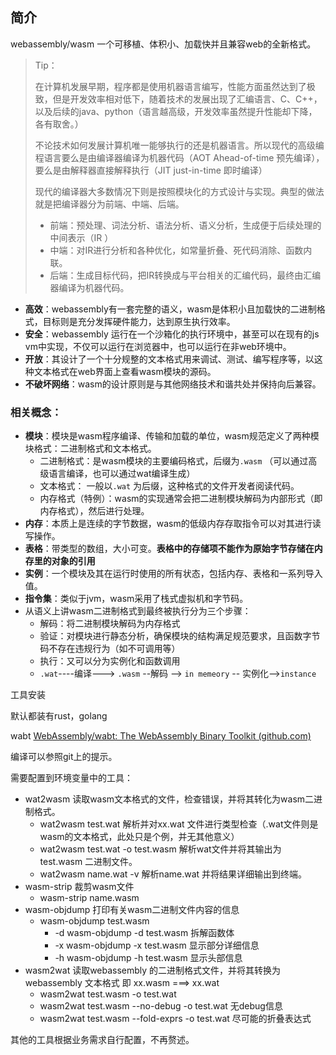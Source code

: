 ## 简介

webassembly/wasm 一个可移植、体积小、加载快并且兼容web的全新格式。 

> Tip：
>
> 在计算机发展早期，程序都是使用机器语言编写，性能方面虽然达到了极致，但是开发效率相对低下，随着技术的发展出现了汇编语言、C、C++，以及后续的java、python（语言越高级，开发效率虽然提升性能却下降，各有取舍。）
>
> 不论技术如何发展计算机唯一能够执行的还是机器语言。所以现代的高级编程语言要么是由编译器编译为机器代码（AOT  Ahead-of-time 预先编译），要么是由解释器直接解释执行（JIT just-in-time 即时编译）
>
> 现代的编译器大多数情况下则是按照模块化的方式设计与实现。典型的做法就是把编译器分为前端、中端、后端。
>
> - 前端：预处理、词法分析、语法分析、语义分析，生成便于后续处理的中间表示（IR ）
> - 中端：对IR进行分析和各种优化，如常量折叠、死代码消除、函数内联。
> - 后端：生成目标代码，把IR转换成与平台相关的汇编代码，最终由汇编器编译为机器代码。

- **高效**：webassembly有一套完整的语义，wasm是体积小且加载快的二进制格式，目标则是充分发挥硬件能力，达到原生执行效率。
- **安全**：webassembly 运行在一个沙箱化的执行环境中，甚至可以在现有的js vm中实现，不仅可以运行在浏览器中，也可以运行在非web环境中。
- **开放**：其设计了一个十分规整的文本格式用来调试、测试、编写程序等，以这种文本格式在web界面上查看wasm模块的源码。
- **不破坏网络**：wasm的设计原则是与其他网络技术和谐共处并保持向后兼容。

### 相关概念：

- **模块**：模块是wasm程序编译、传输和加载的单位，wasm规范定义了两种模块格式：二进制格式和文本格式。
  - 二进制格式：是wasm模块的主要编码格式，后缀为`.wasm` （可以通过高级语言编译，也可以通过wat编译生成）
  - 文本格式： 一般以`.wat` 为后缀，这种格式的文件开发者阅读代码。
  - 内存格式（特例）：wasm的实现通常会把二进制模块解码为内部形式（即内存格式），然后进行处理。
- **内存**：本质上是连续的字节数据，wasm的低级内存存取指令可以对其进行读写操作。
- **表格**：带类型的数组，大小可变。**表格中的存储项不能作为原始字节存储在内存里的对象的引用**
- **实例**：一个模块及其在运行时使用的所有状态，包括内存、表格和一系列导入值。
- **指令集**：类似于jvm，wasm采用了栈式虚拟机和字节码。
- 从语义上讲wasm二进制格式到最终被执行分为三个步骤：
  - 解码：将二进制模块解码为内存格式
  - 验证：对模块进行静态分析，确保模块的结构满足规范要求，且函数字节码不存在违规行为（如不可调用等）
  - 执行：又可以分为实例化和函数调用
  - `.wat`----编译---> `.wasm` --解码 --> `in memeory` -- 实例化-->`instance`




工具安装

默认都装有rust，golang

wabt [WebAssembly/wabt: The WebAssembly Binary Toolkit (github.com)](https://github.com/WebAssembly/wabt)

编译可以参照git上的提示。

需要配置到环境变量中的工具：

- wat2wasm  读取wasm文本格式的文件，检查错误，并将其转化为wasm二进制格式。
  - wat2wasm  test.wat 解析并对xx.wat 文件进行类型检查（.wat文件则是wasm的文本格式，此处只是个例，并无其他意义）
  - wat2wasm test.wat -o test.wasm  解析wat文件并将其输出为 test.wasm 二进制文件。
  - wat2wasm name.wat -v  解析name.wat 并将结果详细输出到终端。
- wasm-strip 裁剪wasm文件
  - wasm-strip name.wasm
- wasm-objdump 打印有关wasm二进制文件内容的信息
  - wasm-objdump test.wasm
    - -d   wasm-objdump -d test.wasm  拆解函数体
    - -x   wasm-objdump -x test.wasm  显示部分详细信息
    - -h   wasm-objdump -h test.wasm  显示头部信息
- wasm2wat  读取webassembly 的二进制格式文件，并将其转换为webassembly 文本格式 即  xx.wasm ===> xx.wat
  - wasm2wat test.wasm -o test.wat 
  - wasm2wat test.wasm --no-debug -o test.wat   无debug信息
  - wasm2wat test.wasm --fold-exprs -o test.wat  尽可能的折叠表达式

其他的工具根据业务需求自行配置，不再赘述。

